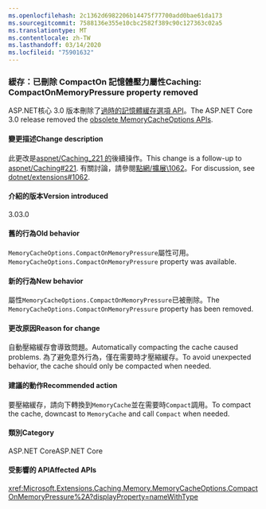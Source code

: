 ```yaml
---
ms.openlocfilehash: 2c1362d6982206b14475f77700add0bae61da173
ms.sourcegitcommit: 7588136e355e10cbc2582f389c90c127363c02a5
ms.translationtype: MT
ms.contentlocale: zh-TW
ms.lasthandoff: 03/14/2020
ms.locfileid: "75901632"
---
```

### <a name="caching-compactonmemorypressure-property-removed"></a><span data-ttu-id="c1b48-101">緩存：已刪除 CompactOn 記憶體壓力屬性</span><span class="sxs-lookup"><span data-stu-id="c1b48-101">Caching: CompactOnMemoryPressure property removed</span></span>

<span data-ttu-id="c1b48-102">ASP.NET核心 3.0 版本刪除了[過時的記憶體緩存選項 API](https://github.com/dotnet/extensions/blob/dc5c593da7b72c82e6fe85abb91d03818f9b700c/src/Caching/Memory/src/MemoryCacheOptions.cs#L17-L18)。</span><span class="sxs-lookup"><span data-stu-id="c1b48-102">The ASP.NET Core 3.0 release removed the [obsolete MemoryCacheOptions APIs](https://github.com/dotnet/extensions/blob/dc5c593da7b72c82e6fe85abb91d03818f9b700c/src/Caching/Memory/src/MemoryCacheOptions.cs#L17-L18).</span></span>

#### <a name="change-description"></a><span data-ttu-id="c1b48-103">變更描述</span><span class="sxs-lookup"><span data-stu-id="c1b48-103">Change description</span></span>

<span data-ttu-id="c1b48-104">此更改是[aspnet/Caching_221 的](https://github.com/aspnet/Caching/issues/221)後續操作。</span><span class="sxs-lookup"><span data-stu-id="c1b48-104">This change is a follow-up to [aspnet/Caching#221](https://github.com/aspnet/Caching/issues/221).</span></span> <span data-ttu-id="c1b48-105">有關討論，請參閱[點網/擴展\1062](https://github.com/dotnet/extensions/issues/1062)。</span><span class="sxs-lookup"><span data-stu-id="c1b48-105">For discussion, see [dotnet/extensions#1062](https://github.com/dotnet/extensions/issues/1062).</span></span>

#### <a name="version-introduced"></a><span data-ttu-id="c1b48-106">介紹的版本</span><span class="sxs-lookup"><span data-stu-id="c1b48-106">Version introduced</span></span>

<span data-ttu-id="c1b48-107">3.0</span><span class="sxs-lookup"><span data-stu-id="c1b48-107">3.0</span></span>

#### <a name="old-behavior"></a><span data-ttu-id="c1b48-108">舊的行為</span><span class="sxs-lookup"><span data-stu-id="c1b48-108">Old behavior</span></span>

<span data-ttu-id="c1b48-109">`MemoryCacheOptions.CompactOnMemoryPressure`屬性可用。</span><span class="sxs-lookup"><span data-stu-id="c1b48-109">`MemoryCacheOptions.CompactOnMemoryPressure` property was available.</span></span>

#### <a name="new-behavior"></a><span data-ttu-id="c1b48-110">新的行為</span><span class="sxs-lookup"><span data-stu-id="c1b48-110">New behavior</span></span>

<span data-ttu-id="c1b48-111">屬性`MemoryCacheOptions.CompactOnMemoryPressure`已被刪除。</span><span class="sxs-lookup"><span data-stu-id="c1b48-111">The `MemoryCacheOptions.CompactOnMemoryPressure` property has been removed.</span></span>

#### <a name="reason-for-change"></a><span data-ttu-id="c1b48-112">更改原因</span><span class="sxs-lookup"><span data-stu-id="c1b48-112">Reason for change</span></span>

<span data-ttu-id="c1b48-113">自動壓縮緩存會導致問題。</span><span class="sxs-lookup"><span data-stu-id="c1b48-113">Automatically compacting the cache caused problems.</span></span> <span data-ttu-id="c1b48-114">為了避免意外行為，僅在需要時才壓縮緩存。</span><span class="sxs-lookup"><span data-stu-id="c1b48-114">To avoid unexpected behavior, the cache should only be compacted when needed.</span></span>

#### <a name="recommended-action"></a><span data-ttu-id="c1b48-115">建議的動作</span><span class="sxs-lookup"><span data-stu-id="c1b48-115">Recommended action</span></span>

<span data-ttu-id="c1b48-116">要壓縮緩存，請向下轉換到`MemoryCache`並在需要時`Compact`調用。</span><span class="sxs-lookup"><span data-stu-id="c1b48-116">To compact the cache, downcast to `MemoryCache` and call `Compact` when needed.</span></span>

#### <a name="category"></a><span data-ttu-id="c1b48-117">類別</span><span class="sxs-lookup"><span data-stu-id="c1b48-117">Category</span></span>

<span data-ttu-id="c1b48-118">ASP.NET Core</span><span class="sxs-lookup"><span data-stu-id="c1b48-118">ASP.NET Core</span></span>

#### <a name="affected-apis"></a><span data-ttu-id="c1b48-119">受影響的 API</span><span class="sxs-lookup"><span data-stu-id="c1b48-119">Affected APIs</span></span>

<xref:Microsoft.Extensions.Caching.Memory.MemoryCacheOptions.CompactOnMemoryPressure%2A?displayProperty=nameWithType>

<!--

#### Affected APIs

`Overload:Microsoft.Extensions.Caching.Memory.MemoryCacheOptions.CompactOnMemoryPressure`

-->
